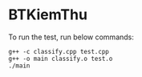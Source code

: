 # BTKiemThu
To run the test, run below commands:

```
g++ -c classify.cpp test.cpp
g++ -o main classify.o test.o
./main
```
